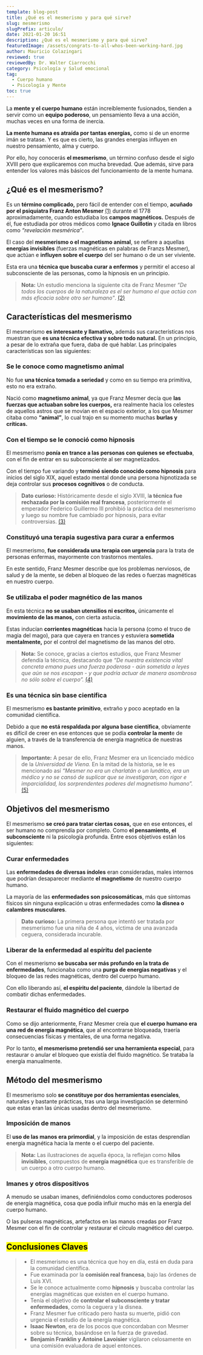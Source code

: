 ```yaml
---
template: blog-post
title: ¿Qué es el mesmerismo y para qué sirve?
slug: mesmerismo
slugPrefix: articulo/
date: 2021-01-20 16:51
description: ¿Qué es el mesmerismo y para qué sirve?
featuredImage: /assets/congrats-to-all-whos-been-working-hard.jpg
author: Mauricio Colazingari
reviewed: true
reviewedBy: Dr. Walter Ciarrocchi
category: Psicología y Salud emocional
tag:
  - Cuerpo humano
  - Psicología y Mente
toc: true
---
```

<!--StartFragment-->

La **mente y el cuerpo humano** están increíblemente fusionados, tienden a servir como un **equipo poderoso**, un pensamiento lleva a una acción, muchas veces en una forma de inercia.

**La mente humana es atraída por tantas energías,** como si de un enorme imán se tratase. Y es que es cierto, las grandes energías influyen en nuestro pensamiento, alma y cuerpo.

Por ello, hoy conocerás **el mesmerismo**, un término confuso desde el siglo XVIII pero que explicaremos con mucha brevedad. Que además, sirve para entender los valores más básicos del funcionamiento de la mente humana.

## ¿Qué es el mesmerismo?

Es un **término complicado,** pero fácil de entender con el tiempo, **acuñado por el psiquiatra Franz Anton Mesmer** [(1)](https://www.ecured.cu/Franz_Ant%C3%B3n_Mesmer) durante el 1778 aproximadamente, cuando estudiaba los **campos magnéticos.** Después de él, fue estudiada por otros médicos como **Ignace Guillotin** y citada en libros como *“revelación mesmérica”*.

El caso del **mesmerismo o el magnetismo animal**, se refiere a aquellas **energías invisibles** (fuerzas magnéticas en palabras de Franzs Mesmer), que actúan e **influyen sobre el cuerpo** del ser humano o de un ser viviente.

Esta era una **técnica que buscaba curar a enfermos** y permitir el acceso al subconsciente de las personas, como la hipnosis en un principio.

> **Nota:** Un estudio menciona la siguiente cita de Franz Mesmer *“De todos los cuerpos de la naturaleza es el ser humano el que actúa con más eficacia sobre otro ser humano"*. [(2)](http://webs.ucm.es/BUCM/revcul//e-learning-innova/203/art2983.pdf)

## Características del mesmerismo

El mesmerismo **es interesante y llamativo,** además sus características nos muestran que **es una técnica efectiva y sobre todo natural.** En un principio, a pesar de lo extraña que fuera, daba de qué hablar. Las principales características son las siguientes:

### Se le conoce como magnetismo animal

No fue **una técnica tomada a seriedad** y como en su tiempo era primitiva, esto no era extraño.

Nació como **magnetismo animal**, ya que Franz Mesmer decía que **las fuerzas que actuaban sobre los cuerpos,** era realmente hacia los celestes de aquellos astros que se movían en el espacio exterior, a los que Mesmer citaba como **“animal”**, lo cual trajo en su momento muchas **burlas y críticas.**

### Con el tiempo se le conoció como hipnosis

El mesmerismo **ponía en trance a las personas con quienes se efectuaba**, con el fin de entrar en su subconsciente al ser magnetizados.

Con el tiempo fue variando y **terminó siendo conocido como hipnosis** para inicios del siglo XIX, aquel estado mental donde una persona hipnotizada se deja controlar sus **procesos cognitivos** o de conducta.

> **Dato curioso:** Históricamente desde el siglo XVIII, l**a técnica fue rechazada por la comisión real francesa**, posteriormente el emperador Federico Guillermo III prohibió la práctica del mesmerismo y luego su nombre fue cambiado por hipnosis, para evitar controversias. [(3)](https://www.elsevier.es/es-revista-revista-medicina-e-investigacion-353-articulo-el-fluido-magnetico-mesmer-S2214310615000230)

### Constituyó una terapia sugestiva para curar a enfermos

El mesmerismo, **fue considerada una terapia con urgencia** para la trata de personas enfermas, mayormente con trastornos mentales.

En este sentido, Franz Mesmer describe que los problemas nerviosos, de salud y de la mente, se deben al bloqueo de las redes o fuerzas magnéticas en nuestro cuerpo.

### Se utilizaba el poder magnético de las manos

En esta técnica **no se usaban utensilios ni escritos,** únicamente el **movimiento de las manos,** con cierta astucia.

Estas inducían **corrientes magnéticas** hacia la persona (como el truco de magia del mago), para que cayera en trances y estuviera **sometida mentalmente,** por el control del magnetismo de las manos del otro.

> **Nota:** Se conoce, gracias a ciertos estudios, que Franz Mesmer defendía la técnica, destacando que *“De nuestra existencia vital concreta emana pues una fuerza poderosa - aún sometida a leyes que aún se nos escapan - y que podría actuar de manera asombrosa no sólo sobre el cuerpo”.* [(4)](http://webs.ucm.es/BUCM/revcul//e-learning-innova/203/art2983.pdf)

### Es una técnica sin base científica

El mesmerismo **es bastante primitivo**, extraño y poco aceptado en la comunidad científica.

Debido a que **no está respaldada por alguna base científica**, obviamente es difícil de creer en ese entonces que se podía **controlar la ment**e de alguien, a través de la transferencia de energía magnética de nuestras manos.

> **Importante:** A pesar de ello, Franz Mesmer era un licenciado médico de la *Universidad de Viena.* En la mitad de la historia, se le es mencionado así *“Mesmer no era un charlatán o un lunático, era un médico y no se cansó de suplicar que se investigaran, con rigor e imparcialidad, los sorprendentes poderes del magnetismo humano”.* [(5)](http://webs.ucm.es/BUCM/revcul//e-learning-innova/203/art2983.pdf)

## Objetivos del mesmerismo

El mesmerismo **se creó para tratar ciertas cosas,** que en ese entonces, el ser humano no comprendía por completo. Como **el pensamiento, el subconsciente** ni la psicología profunda. Entre esos objetivos están los siguientes:

### Curar enfermedades

Las **enfermedades de diversas índoles** eran consideradas, males internos que podrían desaparecer mediante **el magnetismo** de nuestro cuerpo humano.

La mayoría de las **enfermedades son psicosomáticas**, más que síntomas físicos sin ninguna explicación u otras enfermedades como **la disnea o calambres musculares**.

> **Dato curioso:** La primera persona que intentó ser tratada por mesmerismo fue una niña de 4 años, víctima de una avanzada ceguera, considerada incurable.

### Liberar de la enfermedad al espíritu del paciente

Con el mesmerismo **se buscaba ser más profundo en la trata de enfermedades**, funcionaba como una **purga de energías negativas** y el bloqueo de las redes magnéticas, dentro del cuerpo humano.

Con ello liberando así, **el espíritu del paciente**, dándole la libertad de combatir dichas enfermedades.

### Restaurar el fluido magnético del cuerpo

Como se dijo anteriormente, Franz Mesmer creía que **el cuerpo humano era una red de energía magnética**, que al encontrarse bloqueada, traería consecuencias físicas y mentales, de una forma negativa.

Por lo tanto, **el mesmerismo pretendió ser una herramienta especial**, para restaurar o anular el bloqueo que existía del fluido magnético. Se trataba la energía manualmente.

## Método del mesmerismo

El mesmerismo solo **se constituye por dos herramientas esenciales**, naturales y bastante prácticas, tras una larga investigación se determinó que estas eran las únicas usadas dentro del mesmerismo.

### Imposición de manos

El **uso de las manos era primordial**, y la imposición de estas desprendían energía magnética hacia la mente o el cuerpo del paciente.

> **Nota:** Las ilustraciones de aquella época, la reflejan como **hilos invisibles**, compuestos de **energía magnética** que es transferible de un cuerpo a otro cuerpo humano.

### Imanes y otros dispositivos

A menudo se usaban imanes, definiéndolos como conductores poderosos de energía magnética, cosa que podía influir mucho más en la energía del cuerpo humano.

O las pulseras magnéticas, artefactos en las manos creadas por Franz Mesmer con el fin de controlar y restaurar el círculo magnético del cuerpo.

## <mark>Conclusiones Claves</mark>

> * El mesmerismo es una técnica que hoy en día, está en duda para la comunidad científica.
> * Fue examinada por la **comisión real francesa**, bajo las órdenes de Luis XVI.
> * Se le conoce actualmente como **hipnosis** y buscaba controlar las energías magnéticas que existen en el cuerpo humano.
> * Tenía el objetivo de **controlar el subconsciente** **y tratar enfermedades**, como la ceguera y la disnea.
> * Franz Mesmer fue criticado pero hasta su muerte, pidió con urgencia el estudio de la energía magnética.
> * **Isaac Newton**, era de los pocos que concordaban con Mesmer sobre su técnica, basándose en la fuerza de gravedad.
> * **Benjamin Franklin y Antoine Lavoisier** vigilaron celosamente en una comisión evaluadora de aquel entonces.

<!--EndFragment-->